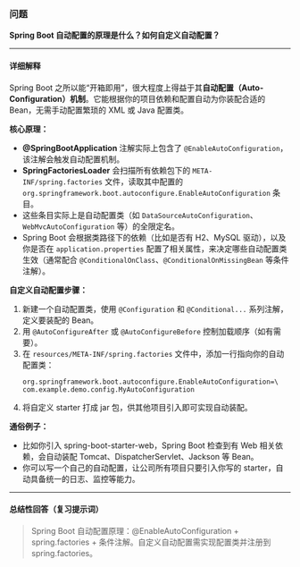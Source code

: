### 问题

**Spring Boot 自动配置的原理是什么？如何自定义自动配置？**

---

#### 详细解释

Spring Boot 之所以能“开箱即用”，很大程度上得益于其**自动配置（Auto-Configuration）机制**。它能根据你的项目依赖和配置自动为你装配合适的 Bean，无需手动配置繁琐的 XML 或 Java 配置类。

**核心原理：**
- **@SpringBootApplication** 注解实际上包含了 `@EnableAutoConfiguration`，该注解会触发自动配置机制。
- **SpringFactoriesLoader** 会扫描所有依赖包下的 `META-INF/spring.factories` 文件，读取其中配置的 `org.springframework.boot.autoconfigure.EnableAutoConfiguration` 条目。
- 这些条目实际上是自动配置类（如 `DataSourceAutoConfiguration`、`WebMvcAutoConfiguration` 等）的全限定名。
- Spring Boot 会根据类路径下的依赖（比如是否有 H2、MySQL 驱动），以及你是否在 `application.properties` 配置了相关属性，来决定哪些自动配置类生效（通常配合 `@ConditionalOnClass`、`@ConditionalOnMissingBean` 等条件注解）。

**自定义自动配置步骤：**
1. 新建一个自动配置类，使用 `@Configuration` 和 `@Conditional...` 系列注解，定义要装配的 Bean。
2. 用 `@AutoConfigureAfter` 或 `@AutoConfigureBefore` 控制加载顺序（如有需要）。
3. 在 `resources/META-INF/spring.factories` 文件中，添加一行指向你的自动配置类：
   ```
   org.springframework.boot.autoconfigure.EnableAutoConfiguration=\
   com.example.demo.config.MyAutoConfiguration
   ```
4. 将自定义 starter 打成 jar 包，供其他项目引入即可实现自动装配。

**通俗例子：**
- 比如你引入 spring-boot-starter-web，Spring Boot 检查到有 Web 相关依赖，会自动装配 Tomcat、DispatcherServlet、Jackson 等 Bean。
- 你可以写一个自己的自动配置，让公司所有项目只要引入你写的 starter，自动具备统一的日志、监控等能力。

---

#### 总结性回答（复习提示词）

> Spring Boot 自动配置原理：@EnableAutoConfiguration + spring.factories + 条件注解。自定义自动配置需实现配置类并注册到 spring.factories。